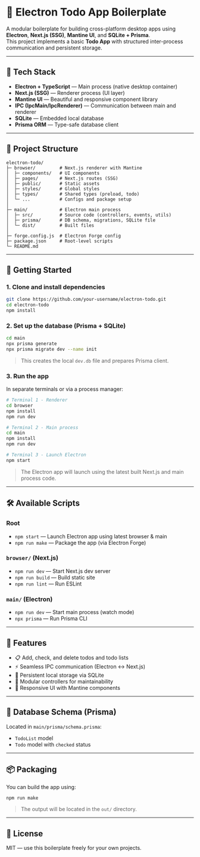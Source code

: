# 📝 Electron Todo App Boilerplate

A modular boilerplate for building cross-platform desktop apps using **Electron**, **Next.js (SSG)**, **Mantine UI**, and **SQLite + Prisma**.  
This project implements a basic **Todo App** with structured inter-process communication and persistent storage.

---

## 🧱 Tech Stack

- **Electron + TypeScript** — Main process (native desktop container)
- **Next.js (SSG)** — Renderer process (UI layer)
- **Mantine UI** — Beautiful and responsive component library
- **IPC (IpcMain/IpcRenderer)** — Communication between main and renderer
- **SQLite** — Embedded local database
- **Prisma ORM** — Type-safe database client

---

## 📁 Project Structure

```
electron-todo/
├─ browser/         # Next.js renderer with Mantine
│  ├─ components/   # UI components
│  ├─ pages/        # Next.js routes (SSG)
│  ├─ public/       # Static assets
│  ├─ styles/       # Global styles
│  ├─ types/        # Shared types (preload, todo)
│  └─ ...           # Configs and package setup
│
├─ main/            # Electron main process
│  ├─ src/          # Source code (controllers, events, utils)
│  ├─ prisma/       # DB schema, migrations, SQLite file
│  └─ dist/         # Built files
│
├─ forge.config.js  # Electron Forge config
├─ package.json     # Root-level scripts
└─ README.md
```

---

## 🚀 Getting Started

### 1. Clone and install dependencies

```bash
git clone https://github.com/your-username/electron-todo.git
cd electron-todo
npm install
```

### 2. Set up the database (Prisma + SQLite)

```bash
cd main
npx prisma generate
npx prisma migrate dev --name init
```

> This creates the local `dev.db` file and prepares Prisma client.

### 3. Run the app

In separate terminals or via a process manager:

```bash
# Terminal 1 - Renderer
cd browser
npm install
npm run dev

# Terminal 2 - Main process
cd main
npm install
npm run dev

# Terminal 3 - Launch Electron
npm start
```

> The Electron app will launch using the latest built Next.js and main process code.

---

## 🛠️ Available Scripts

### Root
- `npm start` — Launch Electron app using latest browser & main
- `npm run make` — Package the app (via Electron Forge)

### `browser/` (Next.js)
- `npm run dev` — Start Next.js dev server
- `npm run build` — Build static site
- `npm run lint` — Run ESLint

### `main/` (Electron)
- `npm run dev` — Start main process (watch mode)
- `npx prisma` — Run Prisma CLI

---

## 🧠 Features

- 📋 Add, check, and delete todos and todo lists
- ⚡ Seamless IPC communication (Electron ↔ Next.js)
- 💾 Persistent local storage via SQLite
- 🧩 Modular controllers for maintainability
- 🎨 Responsive UI with Mantine components

---

## 🔐 Database Schema (Prisma)

Located in `main/prisma/schema.prisma`:
- `TodoList` model
- `Todo` model with `checked` status

---

## 📦 Packaging

You can build the app using:

```bash
npm run make
```

> The output will be located in the `out/` directory.

---

## 📄 License

MIT — use this boilerplate freely for your own projects.
